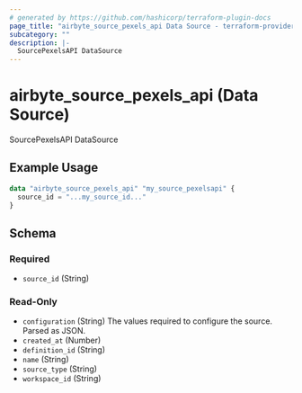 ```yaml
---
# generated by https://github.com/hashicorp/terraform-plugin-docs
page_title: "airbyte_source_pexels_api Data Source - terraform-provider-airbyte"
subcategory: ""
description: |-
  SourcePexelsAPI DataSource
---
```


# airbyte_source_pexels_api (Data Source)

SourcePexelsAPI DataSource

## Example Usage

```terraform
data "airbyte_source_pexels_api" "my_source_pexelsapi" {
  source_id = "...my_source_id..."
}
```

<!-- schema generated by tfplugindocs -->
## Schema

### Required

- `source_id` (String)

### Read-Only

- `configuration` (String) The values required to configure the source. Parsed as JSON.
- `created_at` (Number)
- `definition_id` (String)
- `name` (String)
- `source_type` (String)
- `workspace_id` (String)
